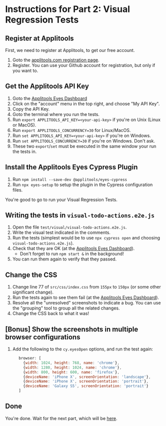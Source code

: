# Instructions for Part 2: Visual Regression Tests

## Register at Applitools

First, we need to register at Applitools, to get our free account.

1. Goto the [applitools.com registration page](https://applitools.com/register).
1. Register. You can use your Github account for registration, but only if you want to.

## Get the Applitools API Key

1. Goto the [Applitools Eyes Dashboard](https://eyes.applitools.com)
1. Click on the "account" menu in the top right, and choose "My API Key".
1. Copy the API Key.
1. Goto the terminal where you run the tests.
1. Run `export APPLITOOLS_API_KEY=<your-api-key>` if you're on Unix (Linux or MacOS).
1. Run `export APPLITOOLS_CONCURRENCY=30` for Linux/MacOS.
1. Run `set APPLITOOLS_API_KEY=<your-api-key>` if you're on Windows.
1. Run `set APPLITOOLS_CONCURRENCY=30` if you're on Windows. Don't ask.
1. These two `export`/`set` must be executed in the same window your
   run the tests in.

## Install the Applitools Eyes Cypress Plugin

1. Run `npm install --save-dev @applitools/eyes-cypress`
1. Run `npx eyes-setup` to setup the plugin in the Cypress configuration files.

You're good to go to run your Visual Regression Tests.

## Writing the tests in `visual-todo-actions.e2e.js`

1. Open the file `test/visual/visual-todo-actions.e2e.js`.
1. Write the visual test indicated in the comments.
1. Run the tests (simplest would be to use `npx cypress open`
   and choosing `visual-todo-actions.e2e.js`).
1. Check that they are OK (at the [Applitools Eyes Dashboard](https://eyes.applitools.com)).
   * Don't forget to run `npm start &` in the background!
1. You can run them again to verify that they passed.

## Change the CSS

1. Change line 77 of `src/css/index.css` from `155px` to `150px` (or some other significant change).
1. Run the tests again to see them fail (at the [Applitools Eyes Dashboard](https://eyes.applitools.com)).
1. Resolve all the "unresolved" screenshots to indicate a bug. You can use the "grouping"
   tool to group all the related changes.
1. Change the CSS back to what it was!

## [Bonus] Show the screenshots in multiple browser configurations

1. Add the following to the `cy.eyesOpen` options, and run the test again:

```js
      browser: [
        {width: 1024, height: 768, name: 'chrome'},
        {width: 1280, height: 1024, name: 'chrome'},
        {width: 800, height: 600, name: 'firefox'},
        {deviceName: 'iPhone X', screenOrientation: 'landscape'},
        {deviceName: 'iPhone X', screenOrientation: 'portrait'},
        {deviceName: 'Galaxy S5', screenOrientation: 'portrait'}
      ]
```

## Done

You're done. Wait for the next part, which will be
[here](./3-it-tests-instructions.md).

